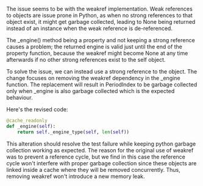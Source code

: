 The issue seems to be with the weakref implementation. Weak references to objects are issue prone in Python, as when no strong references to that object exist, it might get garbage collected, leading to None being returned instead of an instance when the weak reference is de-referenced.

The _engine() method being a property and not keeping a strong reference causes a problem; the returned engine is valid just until the end of the property function, because the weakref might become None at any time afterwards if no other strong references exist to the self object.

To solve the issue, we can instead use a strong reference to the object. The change focuses on removing the weakref dependency in the _engine function. The replacement will result in PeriodIndex to be garbage collected only when _engine is also garbage collected which is the expected behaviour. 

Here's the revised code:

```python
@cache_readonly
def _engine(self):
    return self._engine_type(self, len(self))
```

This alteration should resolve the test failure while keeping python garbage collection working as expected. The reason for the original use of weakref was to prevent a reference cycle, but we find in this case the reference cycle won't interfere with proper garbage collection since these objects are linked inside a cache where they will be removed concurrently. Thus, removing weakref won't introduce a new memory leak.